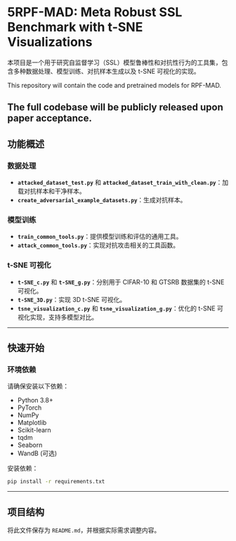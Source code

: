 # 5RPF-MAD: Meta Robust SSL Benchmark with t-SNE Visualizations

本项目是一个用于研究自监督学习（SSL）模型鲁棒性和对抗性行为的工具集，包含多种数据处理、模型训练、对抗样本生成以及 t-SNE 可视化的实现。

This repository will contain the code and pretrained models for RPF-MAD.

The full codebase will be publicly released upon paper acceptance.
---

## 功能概述

### 数据处理
- **`attacked_dataset_test.py`** 和 **`attacked_dataset_train_with_clean.py`**：加载对抗样本和干净样本。
- **`create_adversarial_example_datasets.py`**：生成对抗样本。

### 模型训练
- **`train_common_tools.py`**：提供模型训练和评估的通用工具。
- **`attack_common_tools.py`**：实现对抗攻击相关的工具函数。

### t-SNE 可视化
- **`t-SNE_c.py`** 和 **`t-SNE_g.py`**：分别用于 CIFAR-10 和 GTSRB 数据集的 t-SNE 可视化。
- **`t-SNE_3D.py`**：实现 3D t-SNE 可视化。
- **`tsne_visualization_c.py`** 和 **`tsne_visualization_g.py`**：优化的 t-SNE 可视化实现，支持多模型对比。

---

## 快速开始

### 环境依赖
请确保安装以下依赖：
- Python 3.8+
- PyTorch
- NumPy
- Matplotlib
- Scikit-learn
- tqdm
- Seaborn
- WandB (可选)

安装依赖：
```bash
pip install -r requirements.txt
```

---

## 项目结构

将此文件保存为 `README.md`，并根据实际需求调整内容。
